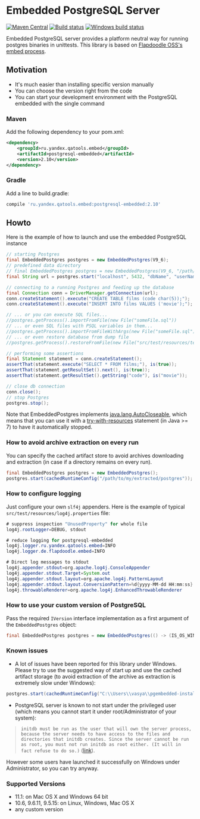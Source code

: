# Embedded PostgreSQL Server
[![Maven Central](https://maven-badges.herokuapp.com/maven-central/ru.yandex.qatools.embed/postgresql-embedded/badge.svg?style=flat)](https://maven-badges.herokuapp.com/maven-central/ru.yandex.qatools.embed/postgresql-embedded)
[![Build status](https://travis-ci.org/yandex-qatools/postgresql-embedded.svg?branch=master)](https://travis-ci.org/yandex-qatools/postgresql-embedded/)
[![Windows build status](https://ci.appveyor.com/api/projects/status/00ov87k6fe2euwvo?svg=true)](https://ci.appveyor.com/project/smecsia/postgresql-embedded)

Embedded PostgreSQL server provides a platform neutral way for running postgres binaries in unittests.
This library is based on [Flapdoodle OSS's embed process](https://github.com/flapdoodle-oss/de.flapdoodle.embed.process). 

## Motivation

* It's much easier than installing specific version manually
* You can choose the version right from the code
* You can start your development environment with the PostgreSQL embedded with the single command

### Maven

Add the following dependency to your pom.xml:
```xml
<dependency>
    <groupId>ru.yandex.qatools.embed</groupId>
    <artifactId>postgresql-embedded</artifactId>
    <version>2.10</version>
</dependency>
```
### Gradle

Add a line to build.gradle:
```groovy
compile 'ru.yandex.qatools.embed:postgresql-embedded:2.10'
```

## Howto

Here is the example of how to launch and use the embedded PostgreSQL instance
```java
// starting Postgres
final EmbeddedPostgres postgres = new EmbeddedPostgres(V9_6);
// predefined data directory
// final EmbeddedPostgres postgres = new EmbeddedPostgres(V9_6, "/path/to/predefined/data/directory");
final String url = postgres.start("localhost", 5432, "dbName", "userName", "password");

// connecting to a running Postgres and feeding up the database
final Connection conn = DriverManager.getConnection(url);
conn.createStatement().execute("CREATE TABLE films (code char(5));");
conn.createStatement().execute("INSERT INTO films VALUES ('movie');");

// ... or you can execute SQL files...
//postgres.getProcess().importFromFile(new File("someFile.sql"))
// ... or even SQL files with PSQL variables in them...
//postgres.getProcess().importFromFileWithArgs(new File("someFile.sql"), "-v", "tblName=someTable")
// ... or even restore database from dump file
//postgres.getProcess().restoreFromFile(new File("src/test/resources/test.binary_dump"))

// performing some assertions
final Statement statement = conn.createStatement();
assertThat(statement.execute("SELECT * FROM films;"), is(true));
assertThat(statement.getResultSet().next(), is(true));
assertThat(statement.getResultSet().getString("code"), is("movie"));

// close db connection
conn.close();
// stop Postgres
postgres.stop();
```

Note that EmbeddedPostgres implements [java.lang.AutoCloseable](https://docs.oracle.com/javase/7/docs/api/java/lang/AutoCloseable.html), 
which means that you can use it with a [try-with-resources](https://docs.oracle.com/javase/tutorial/essential/exceptions/tryResourceClose.html) 
statement (in Java >= 7) to have it automatically stopped.

### How to avoid archive extraction on every run

You can specify the cached artifact store to avoid archives downloading and extraction (in case if a directory remains on every run).
```java
final EmbeddedPostgres postgres = new EmbeddedPostgres();
postgres.start(cachedRuntimeConfig("/path/to/my/extracted/postgres"));
```

### How to configure logging

Just configure your own `slf4j` appenders. Here is the example of typical `src/test/resources/log4j.properties` file:

```java
# suppress inspection "UnusedProperty" for whole file
log4j.rootLogger=DEBUG, stdout

# reduce logging for postgresql-embedded
log4j.logger.ru.yandex.qatools.embed=INFO
log4j.logger.de.flapdoodle.embed=INFO

# Direct log messages to stdout
log4j.appender.stdout=org.apache.log4j.ConsoleAppender
log4j.appender.stdout.Target=System.out
log4j.appender.stdout.layout=org.apache.log4j.PatternLayout
log4j.appender.stdout.layout.ConversionPattern=%d{yyyy-MM-dd HH:mm:ss} %-5p %c{1}:%L - %m%n
log4j.throwableRenderer=org.apache.log4j.EnhancedThrowableRenderer
```

### How to use your custom version of PostgreSQL

Pass the required `IVersion` interface implementation as a first argument of the `EmbeddedPostgres` object:

```java
final EmbeddedPostgres postgres = new EmbeddedPostgres(() -> (IS_OS_WINDOWS) ? "9.6.2-2" : "9.6.2-1");
```

### Known issues
* A lot of issues have been reported for this library under Windows. Please try to use the suggested way of start up and use
the cached artifact storage (to avoid extraction of the archive as extraction is extremely slow under Windows): 
```java
postgres.start(cachedRuntimeConfig("C:\\Users\\vasya\\pgembedded-installation"));
```

* PostgreSQL server is known to not start under the privileged user (which means you cannot start it under root/Administrator of your system):  

> `initdb must be run as the user that will own the server process, because the server needs to have access to the files and directories that initdb creates. Since the server cannot be run as root, you must not run initdb as root either. (It will in fact refuse to do so.)` 
  ([link](http://www.postgresql.org/docs/9.5/static/app-initdb.html)).   
  
  However some users have launched it successfully on Windows under Administrator, so you can try anyway. 
  
### Supported Versions

* 11.1: on Mac OS X and Windows 64 bit
* 10.6, 9.6.11, 9.5.15: on Linux, Windows, Mac OS X
* any custom version
 